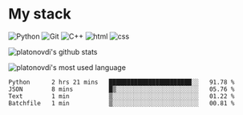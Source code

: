 # My stack

![Python](https://img.shields.io/badge/-Python-yellow?logo=python&logoColor=white&style=flat-square)
![Git](https://img.shields.io/badge/-Git-black?logo=git&logoColor=white&style=flat-square)
![C++](https://img.shields.io/badge/-C++-blue?logo=C%2B%2B&logoColor=white&style=flat-square)
![html](https://img.shields.io/badge/-html-red?logo=C&logoColor=white&style=flat-square)
![css](https://img.shields.io/badge/-css-magneta?logo=C&logoColor=white&style=flat-square)
<!-- [C](https://img.shields.io/badge/-C-blue?logo=C&logoColor=white&style=flat-square) -->
![platonovdi's github stats](https://github-readme-stats.vercel.app/api?username=platonovdi&theme=blue-green)

![platonovdi's most used language](https://github-readme-stats.vercel.app/api/top-langs/?username=platonovdi&theme=blue-green)
<!--START_SECTION:waka-->
```text
Python      2 hrs 21 mins   ███████████████████████░░   91.78 % 
JSON        8 mins          █▒░░░░░░░░░░░░░░░░░░░░░░░   05.76 % 
Text        1 min           ▒░░░░░░░░░░░░░░░░░░░░░░░░   01.22 % 
Batchfile   1 min           ▒░░░░░░░░░░░░░░░░░░░░░░░░   00.81 % 
```
<!--END_SECTION:waka-->